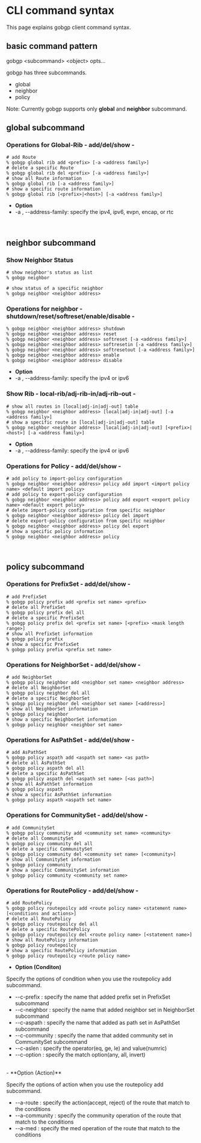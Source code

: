 # CLI command syntax

This page explains gobgp client command syntax.



## basic command pattern
gobgp \<subcommand> \<object>  opts...

gobgp has three subcommands.
- global
- neighbor
- policy

Note: Currently gobgp supports only **global** and **neighbor** subcommand.



## global subcommand

### Operations for Global-Rib - add/del/show -
```shell
# add Route
% gobgp global rib add <prefix> [-a <address family>]
# delete a specific Route
% gobgp global rib del <prefix> [-a <address family>]
# show all Route information
% gobgp global rib [-a <address family>]
# show a specific route information
% gobgp global rib [<prefix>|<host>] [-a <address family>]
```
 - **Option**
  - \-a , \-\-address-family: specify the ipv4, ipv6, evpn, encap, or rtc

<br>


## neighbor subcommand
### Show Neighbor Status
```shell
# show neighbor's status as list
% gobgp neighbor

# show status of a specific neighbor
% gobgp neighbor <neighbor address>
```

### Operations for neighbor - shutdown/reset/softreset/enable/disable -
```shell
% gobgp neighbor <neighbor address> shutdown
% gobgp neighbor <neighbor address> reset
% gobgp neighbor <neighbor address> softreset [-a <address family>]
% gobgp neighbor <neighbor address> softresetin [-a <address family>]
% gobgp neighbor <neighbor address> softresetout [-a <address family>]
% gobgp neighbor <neighbor address> enable
% gobgp neighbor <neighbor address> disable
```
 - **Option**
  - \-a , \-\-address-family: specify the ipv4 or ipv6

### Show Rib - local-rib/adj-rib-in/adj-rib-out -
```shell
# show all routes in [local|adj-in|adj-out] table
% gobgp neighbor <neighbor address> [local|adj-in|adj-out] [-a <address family>]
# show a specific route in [local|adj-in|adj-out] table
% gobgp neighbor <neighbor address> [local|adj-in|adj-out] [<prefix>|<host>] [-a <address family>]
```
 - **Option**
  - \-a , \-\-address-family: specify the ipv4 or ipv6

### Operations for Policy  - add/del/show -
```shell
# add policy to import-policy configuration
% gobgp neighbor <neighbor address> policy add import <import policy name> <default import policy>
# add policy to export-policy configuration
% gobgp neighbor <neighbor address> policy add export <export policy name> <default export policy>
# delete import-policy configuration from specific neighbor
% gobgp neighbor <neighbor address> policy del import
# delete export-policy configuration from specific neighbor
% gobgp neighbor <neighbor address> policy del export
# show a specific policy information
% gobgp neighbor <neighbor address> policy
```

<br>

## policy subcommand
### Operations for PrefixSet - add/del/show -
```shell
# add PrefixSet
% gobgp policy prefix add <prefix set name> <prefix>
# delete all PrefixSet
% gobgp policy prefix del all
# delete a specific PrefixSet
% gobgp policy prefix del <prefix set name> [<prefix> <mask length range>]
# show all PrefixSet information
% gobgp policy prefix
# show a specific PrefixSet
% gobgp policy prefix <prefix set name>
```

### Operations for NeighborSet - add/del/show -
```shell
# add NeighborSet
% gobgp policy neighbor add <neighbor set name> <neighbor address>
# delete all NeighborSet
% gobgp policy neighbor del all
# delete a specific NeighborSet
% gobgp policy neighbor del <neighbor set name> [<address>]
# show all NeighborSet information
% gobgp policy neighbor
# show a specific NeighborSet information
% gobgp policy neighbor <neighbor set name>
```

### Operations for AsPathSet - add/del/show -
```shell
# add AsPathSet
% gobgp policy aspath add <aspath set name> <as path>
# delete all AsPathSet
% gobgp policy aspath del all
# delete a specific AsPathSet
% gobgp policy aspath del <aspath set name> [<as path>]
# show all AsPathSet information
% gobgp policy aspath
# show a specific AsPathSet information
% gobgp policy aspath <aspath set name>
```

### Operations for CommunitySet - add/del/show -
```shell
# add CommunitySet
% gobgp policy community add <community set name> <community>
# delete all CommunitySet
% gobgp policy community del all
# delete a specific CommunitySet
% gobgp policy community del <community set name> [<community>]
# show all CommunitySet information
% gobgp policy community
# show a specific CommunitySet information
% gobgp policy community <community set name>
```


### Operations for RoutePolicy - add/del/show -
```shell
# add RoutePolicy
% gobgp policy routepoilcy add <route policy name> <statement name> [<conditions and actions>]
# delete all RoutePolicy
% gobgp policy routepoilcy del all
# delete a specific RoutePolicy
% gobgp policy routepoilcy del <route policy name> [<statement name>]
# show all RoutePolicy information
% gobgp policy routepoilcy
# show a specific RoutePolicy information
% gobgp policy routepoilcy <route policy name>
```
 - **Option (Conditon)**

  Specify the options of condition when you use the routepolicy add subcommand.
  - \-\-c-prefix    : specify the name that added prefix set in PrefixSet subcommand
  - \-\-c-neighbor  : specify the name that added neighbor set in NeighborSet subcommand
  - \-\-c-aspath    : specify the name that added as path set in AsPathSet subcommand
  - \-\-c-community : specify the name that added community set in CommunitySet subcommand
  - \-\-c-aslen     : specify the operator(eq, ge, le) and value(numric)
  - \-\-c-option    : specify the match option(any, all, invert)

<br>
 - **Option (Action)**

  Specify the options of action when you use the routepolicy add subcommand.
  - \-\-a-route     : specify the action(accept, reject) of the route that match to the conditions
  - \-\-a-community : specify the community operation of the route that match to the conditions
  - \-\-a-med       : specify the med operation of the route that match to the conditions